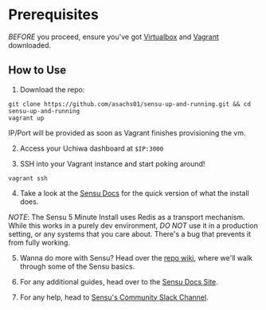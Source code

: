 # Prerequisites

*BEFORE* you proceed, ensure you've got [Virtualbox][1] and [Vagrant][2] downloaded.

## How to Use

1. Download the repo:

```shell
git clone https://github.com/asachs01/sensu-up-and-running.git && cd sensu-up-and-running
vagrant up
```

IP/Port will be provided as soon as Vagrant finishes provisioning the vm.

2. Access your Uchiwa dashboard at `$IP:3000`

3. SSH into your Vagrant instance and start poking around!

```shell
vagrant ssh
```

4. Take a look at the [Sensu Docs][3] for the quick version of what the install does.

_NOTE_: The Sensu 5 Minute Install uses Redis as a transport mechanism. While this works in a purely dev environment, _*DO NOT*_ use it in a production setting, or any systems that you care about. There's a bug that prevents it from fully working.

5. Wanna do more with Sensu? Head over the [repo wiki][4], where we'll walk through some of the Sensu basics.

6. For any additional guides, head over to the [Sensu Docs Site][5].

7. For any help, head to [Sensu's Community Slack Channel][6].

<!-- LINKS -->
[1]: https://www.virtualbox.org/wiki/Downloads
[2]: https://www.vagrantup.com/downloads.html
[3]: https://docs.sensu.io/sensu-core/latest/quick-start/five-minute-install/
[4]: https://github.com/asachs01/sensu-up-and-running/wiki
[5]: https://docs.sensu.io/sensu-core/latest/
[6]: https://slack.sensu.io
